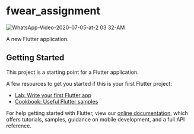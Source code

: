 # fwear_assignment

![WhatsApp-Video-2020-07-05-at-2 03 32-AM](https://user-images.githubusercontent.com/47901875/86520618-2f6e8280-be64-11ea-96a1-451f753437c6.gif)

A new Flutter application.

## Getting Started

This project is a starting point for a Flutter application.

A few resources to get you started if this is your first Flutter project:

- [Lab: Write your first Flutter app](https://flutter.dev/docs/get-started/codelab)
- [Cookbook: Useful Flutter samples](https://flutter.dev/docs/cookbook)

For help getting started with Flutter, view our
[online documentation](https://flutter.dev/docs), which offers tutorials,
samples, guidance on mobile development, and a full API reference.
